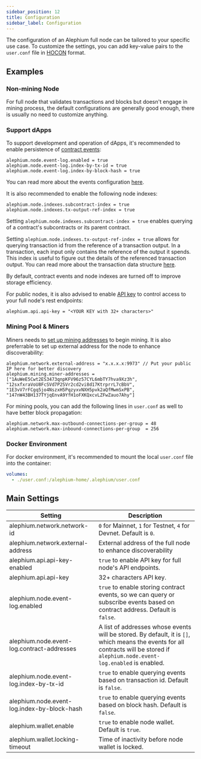 ```yaml
---
sidebar_position: 12
title: Configuration
sidebar_label: Configuration
---
```


The configuration of an Alephium full node can be tailored to your
specific use case. To customize the settings, you can add key-value
pairs to the `user.conf` file in
[HOCON](https://github.com/lightbend/config/blob/main/HOCON.md)
format.

## Examples

### Non-mining Node

For full node that validates transactions and blocks but doesn't
engage in mining process, the default configurations are generally
good enough, there is usually no need to customize anything.

### Support dApps

To support development and operation of dApps, it's recommended to
enable persistence of [contract events](/sdk/events/#contract-events):

```
alephium.node.event-log.enabled = true
alephium.node.event-log.index-by-tx-id = true
alephium.node.event-log.index-by-block-hash = true
```

You can read more about the events configuration
[here](/sdk/events/#configuration).

It is also recommended to enable the following node indexes:

```
alephium.node.indexes.subcontract-index = true
alephium.node.indexes.tx-output-ref-index = true
```

Setting `alephium.node.indexes.subcontract-index = true` enables
querying of a contract's subcontracts or its parent contract.

Setting `alephium.node.indexes.tx-output-ref-index = true` allows for
querying transaction id from the reference of a transaction output. In
a transaction, each input only contains the reference of the output it
spends. This index is useful to figure out the details of the
referenced transaction output. You can read more about the transaction
data structure [here](/sdk/transaction/).

By default, contract events and node indexes are turned off to improve
storage efficiency.

For public nodes, it is also advised to enable [API
key](/full-node/full-node-more#api-key) to control access to your full
node's rest endpoints:

```
alephium.api.api-key = "<YOUR KEY with 32+ characters>"
```

### Mining Pool & Miners

Miners needs to [set up mining
addresses](/mining/solo-mining-guide#miner-wallet) to begin
mining. It is also preferrable to set up external address for the node
to enhance discoverability:

```
alephium.network.external-address = "x.x.x.x:9973" // Put your public IP here for better discovery
alephium.mining.miner-addresses = ["1AuWeE5Cwt2ES3473qnpKFV96z57CYL6mbTY7hva9Xz3h", "12sxfxraVoU8FcSVd7P2SVr2cd2vi8d17KtrprrL7cBbV", "1E3vV7rFCgq5jo4NszxH5PqzyxvNXH5pvk2aQfMwmSxPB", "147nW43BH137TYjqEnvA9YfH1oFXKQxcvLZFwZauo7Ahy"]
```

For mining pools, you can add the following lines in `user.conf` as
well to have better block propagation:

```
alephium.network.max-outbound-connections-per-group = 48
alephium.network.max-inbound-connections-per-group  = 256
```

### Docker Environment

For docker environment, it's recommended to mount the local
`user.conf` file into the container:

```yaml
volumes:
  - ./user.conf:/alephium-home/.alephium/user.conf
```

## Main Settings

| Setting                                     | Description                                                                                                                                                                       |
|---------------------------------------------|-----------------------------------------------------------------------------------------------------------------------------------------------------------------------------------|
| alephium.network.network-id                 | `0` for Mainnet, `1` for Testnet, `4` for Devnet. Default is `0`.                                                                                                                 |
| alephium.network.external-address           | External address of the full node to enhance discoverability                                                                                                                      |
| alephium.api.api-key-enabled                | `true` to enable API key for full node's API endpoints.                                                                                                                           |
| alephium.api.api-key                        | 32+ characters API key.                                                                                                                                                           |
| alephium.node.event-log.enabled             | `true` to enable storing contract events, so we can query or subscribe events based on contract address. Default is `false`.                                                      |
| alephium.node.event-log.contract-addresses  | A list of addresses whose events will be stored. By default, it is `[]`, which means the events for all contracts will be stored if `alephium.node.event-log.enabled` is enabled. |
| alephium.node.event-log.index-by-tx-id      | `true` to enable querying events based on transaction id. Default is `false`.                                                                                                     |
| alephium.node.event-log.index-by-block-hash | `true` to enable querying events based on block hash. Default is `false`.                                                                                                         |
| alephium.wallet.enable                      | `true` to enable node wallet. Default is `true`.                                                                                                                                  |
| alephium.wallet.locking-timeout             | Time of inactivity before node wallet is locked.                                                                                                                                  |
